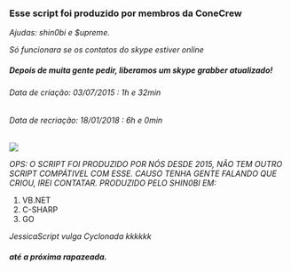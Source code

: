 ### Esse script foi produzido por membros da ConeCrew

_Ajudas: shin0bi e $upreme._

_Só funcionara se os contatos do skype estiver online_

##### Depois de muita gente pedir, liberamos um skype grabber atualizado!
###### Data de criação: 03/07/2015 : 1h e 32min
###### Data de recriação: 18/01/2018 : 6h e 0min

<img src="https://camo.githubusercontent.com/e6375b361c8e0e5a6c3e1771ce229e95f3a08968/68747470733a2f2f726c762e7a63616368652e636f6d2f637265775f6d656d6265725f6576656e745f7465616d5f73746166665f636c61737369635f726f756e645f737469636b65722d7265643962616264663435366234623162383831643134666366663739623137665f76397761665f38627976725f3332342e6a7067">

_OPS: O SCRIPT FOI PRODUZIDO POR NÓS DESDE 2015, NÃO TEM OUTRO SCRIPT COMPÁTIVEL COM ESSE._
_CAUSO TENHA GENTE FALANDO QUE CRIOU, IREI CONTATAR._
_PRODUZIDO PELO SHIN0BI EM:_

1. VB.NET
2. C-SHARP
3. GO

_JessicaScript vulga Cyclonada kkkkkk_

##### até a próxima rapazeada.
